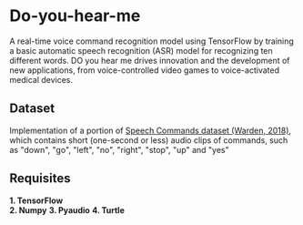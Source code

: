# Do-you-hear-me
A real-time voice command recognition model using TensorFlow by training a basic automatic speech recognition (ASR) model for recognizing ten different words. 
DO you hear me drives innovation and the development of new applications, from voice-controlled video games to voice-activated medical devices.

## Dataset 
Implementation of a portion of [Speech Commands dataset (Warden, 2018)](https://www.tensorflow.org/datasets/catalog/speech_commands), which contains short (one-second or less) audio clips of commands, such as "down", "go", "left", "no", "right", "stop", "up" and "yes"

## Requisites
__1. TensorFlow__  
__2. Numpy__
__3. Pyaudio__
__4. Turtle__

